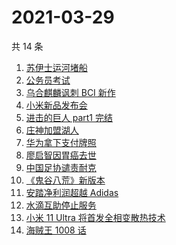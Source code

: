 # 2021-03-29

共 14 条

<!-- BEGIN ZHIHUSEARCH -->
<!-- 最后更新时间 Mon Mar 29 2021 12:04:34 GMT+0800 (China Standard Time) -->
1. [苏伊士运河堵船](https://www.zhihu.com/search?q=苏伊士运河)
1. [公务员考试](https://www.zhihu.com/search?q=公务员)
1. [乌合麒麟讽刺 BCI 新作](https://www.zhihu.com/search?q=乌合麒麟)
1. [小米新品发布会](https://www.zhihu.com/search?q=小米)
1. [进击的巨人 part1 完结](https://www.zhihu.com/search?q=进击的巨人)
1. [庄神加盟湖人](https://www.zhihu.com/search?q=庄神)
1. [华为拿下支付牌照](https://www.zhihu.com/search?q=华为)
1. [廖启智因胃癌去世](https://www.zhihu.com/search?q=廖启智)
1. [中国足协谴责耐克](https://www.zhihu.com/search?q=足协)
1. [《鬼谷八荒》新版本](https://www.zhihu.com/search?q=鬼谷八荒)
1. [安踏净利润超越 Adidas](https://www.zhihu.com/search?q=安踏净利润)
1. [水滴互助停止服务](https://www.zhihu.com/search?q=水滴关停)
1. [小米 11 Ultra 将首发全相变散热技术](https://www.zhihu.com/search?q=小米11ultra)
1. [海贼王 1008 话](https://www.zhihu.com/search?q=海贼王)
<!-- END ZHIHUSEARCH -->
